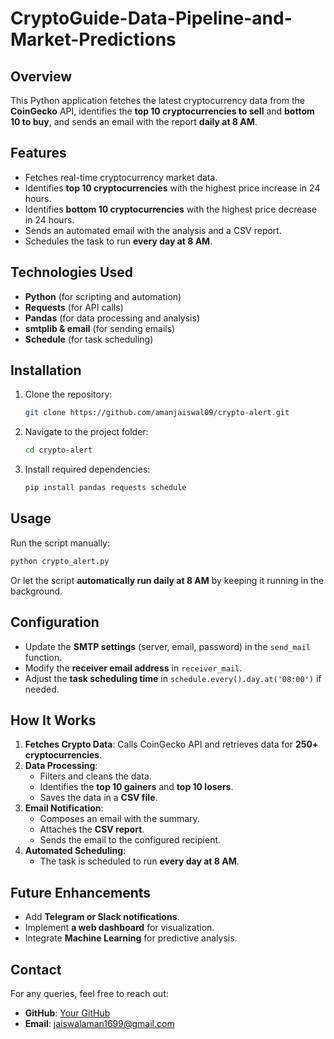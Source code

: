 # CryptoGuide-Data-Pipeline-and-Market-Predictions


## Overview
This Python application fetches the latest cryptocurrency data from the **CoinGecko** API, identifies the **top 10 cryptocurrencies to sell** and **bottom 10 to buy**, and sends an email with the report **daily at 8 AM**.

## Features
- Fetches real-time cryptocurrency market data.
- Identifies **top 10 cryptocurrencies** with the highest price increase in 24 hours.
- Identifies **bottom 10 cryptocurrencies** with the highest price decrease in 24 hours.
- Sends an automated email with the analysis and a CSV report.
- Schedules the task to run **every day at 8 AM**.

## Technologies Used
- **Python** (for scripting and automation)
- **Requests** (for API calls)
- **Pandas** (for data processing and analysis)
- **smtplib & email** (for sending emails)
- **Schedule** (for task scheduling)

## Installation
1. Clone the repository:
   ```bash
   git clone https://github.com/amanjaiswal09/crypto-alert.git
   ```
2. Navigate to the project folder:
   ```bash
   cd crypto-alert
   ```
3. Install required dependencies:
   ```bash
   pip install pandas requests schedule
   ```

## Usage
Run the script manually:
```bash
python crypto_alert.py
```

Or let the script **automatically run daily at 8 AM** by keeping it running in the background.

## Configuration
- Update the **SMTP settings** (server, email, password) in the `send_mail` function.
- Modify the **receiver email address** in `receiver_mail`.
- Adjust the **task scheduling time** in `schedule.every().day.at('08:00')` if needed.

## How It Works
1. **Fetches Crypto Data**: Calls CoinGecko API and retrieves data for **250+ cryptocurrencies**.
2. **Data Processing**:
   - Filters and cleans the data.
   - Identifies the **top 10 gainers** and **top 10 losers**.
   - Saves the data in a **CSV file**.
3. **Email Notification**:
   - Composes an email with the summary.
   - Attaches the **CSV report**.
   - Sends the email to the configured recipient.
4. **Automated Scheduling**:
   - The task is scheduled to run **every day at 8 AM**.

## Future Enhancements
- Add **Telegram or Slack notifications**.
- Implement **a web dashboard** for visualization.
- Integrate **Machine Learning** for predictive analysis.

## Contact
For any queries, feel free to reach out:
- **GitHub**: [Your GitHub](https://github.com/amanjaiswal09)
- **Email**: jaiswalaman1699@gmail.com
